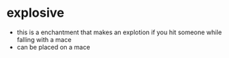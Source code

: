 # explosive
- this is a enchantment that makes an explotion if you hit someone while falling with a mace
- can be placed on a mace